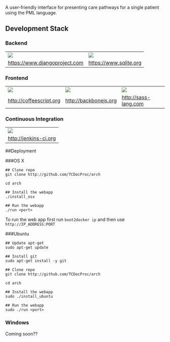 A user-friendly interface for presenting care pathways for a single patient using the PML language.

## Development Stack
### Backend

| | |
|--|--|
|![](http://www.fullstackpython.com/theme/img/django-logo-positive.png)|![](https://iworkautomation.com/numbers/gfx/sqlite-logo.png)|
|https://www.djangoproject.com|https://www.sqlite.org|
### Frontend

| | | |
|--|--|--|
|![](http://coffeescript.org/documentation/images/logo.png)|![](http://backbonejs.org/docs/images/backbone.png)|![](http://sass-lang.com/assets/img/logos/logo-b6e1ef6e.svg)|
|http://coffeescript.org|http://backbonejs.org|http://sass-lang.com|
### Continuous Integration

| |
|-|
|![](https://wiki.jenkins-ci.org/download/attachments/2916393/logo-title.png?version=1&modificationDate=1302753947000)
|http://jenkins-ci.org|
##Deployment

###OS X

```
## Clone repo
git clone http://github.com/TCDocProc/arch

cd arch

## Install the webapp
./install_osx

## Run the webapp
./run <port>

```

To run the web app first run `boot2docker ip` and then use `http://IP_ADDRESS:PORT`

###Ubuntu

```
## Update apt-get
sudo apt-get update

## Install git
sudo apt-get install -y git

## Clone repo
git clone http://github.com/TCDocProc/arch

cd arch

## Install the webapp
sudo ./install_ubuntu

## Run the webapp
sudo ./run <port>

```

### Windows
Coming soon??
